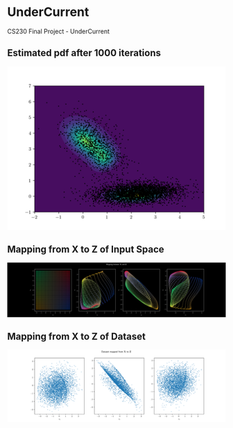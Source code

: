 # UnderCurrent
CS230 Final Project - UnderCurrent

## Estimated pdf after 1000 iterations
![UnderCurrent with MLP after 1000 iterations](first_deep_current6_999.png)

## Mapping from $\mathbf{X}$ to $\mathbf{Z}$ of Input Space
![Mapping X to Z](mapping_x_z6.png)

## Mapping from $\mathbf{X}$ to $\mathbf{Z}$ of Dataset
![Mapping X to Z](mapped_points6_999.png)

